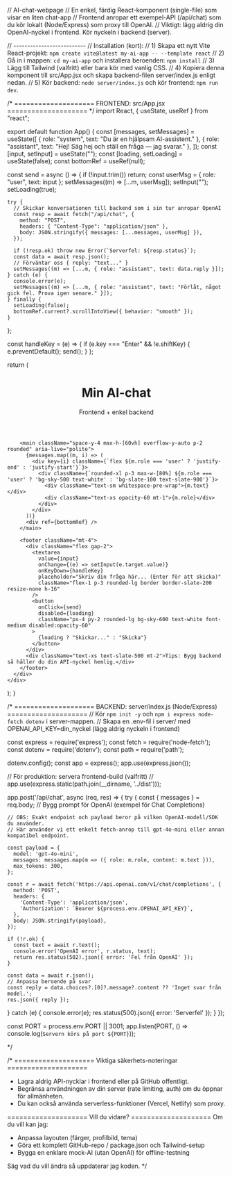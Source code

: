 // AI-chat-webpage
// En enkel, färdig React-komponent (single-file) som visar en liten chat-app
// Frontend anropar ett exempel-API (/api/chat) som du kör lokalt (Node/Express) som proxy till OpenAI.
// Viktigt: lägg aldrig din OpenAI-nyckel i frontend. Kör nyckeln i backend (server).

// --------------------------
// Installation (kort):
// 1) Skapa ett nytt Vite React-projekt: `npm create vite@latest my-ai-app -- --template react`
// 2) Gå in i mappen: `cd my-ai-app` och installera beroenden: `npm install`
// 3) Lägg till Tailwind (valfritt) eller bara kör med vanlig CSS.
// 4) Kopiera denna komponent till src/App.jsx och skapa backend-filen server/index.js enligt nedan.
// 5) Kör backend: `node server/index.js` och kör frontend: `npm run dev`.

/*
==================== FRONTEND: src/App.jsx ====================
*/
import React, { useState, useRef } from "react";

export default function App() {
  const [messages, setMessages] = useState([
    { role: "system", text: "Du är en hjälpsam AI-assistent." },
    { role: "assistant", text: "Hej! Säg hej och ställ en fråga — jag svarar." },
  ]);
  const [input, setInput] = useState("");
  const [loading, setLoading] = useState(false);
  const bottomRef = useRef(null);

  const send = async () => {
    if (!input.trim()) return;
    const userMsg = { role: "user", text: input };
    setMessages((m) => [...m, userMsg]);
    setInput("");
    setLoading(true);

    try {
      // Skickar konversationen till backend som i sin tur anropar OpenAI
      const resp = await fetch("/api/chat", {
        method: "POST",
        headers: { "Content-Type": "application/json" },
        body: JSON.stringify({ messages: [...messages, userMsg] }),
      });

      if (!resp.ok) throw new Error(`Serverfel: ${resp.status}`);
      const data = await resp.json();
      // Förväntar oss { reply: "text..." }
      setMessages((m) => [...m, { role: "assistant", text: data.reply }]);
    } catch (e) {
      console.error(e);
      setMessages((m) => [...m, { role: "assistant", text: "Förlåt, något gick fel. Prova igen senare." }]);
    } finally {
      setLoading(false);
      bottomRef.current?.scrollIntoView({ behavior: "smooth" });
    }
  };

  const handleKey = (e) => {
    if (e.key === "Enter" && !e.shiftKey) {
      e.preventDefault();
      send();
    }
  };

  return (
    <div className="min-h-screen bg-gradient-to-br from-slate-50 to-sky-50 p-6 flex items-center justify-center">
      <div className="w-full max-w-2xl bg-white/90 backdrop-blur-md shadow-lg rounded-2xl p-6">
        <header className="flex items-center justify-between mb-4">
          <h1 className="text-2xl font-semibold">Min AI-chat</h1>
          <div className="text-sm text-slate-500">Frontend + enkel backend</div>
        </header>

        <main className="space-y-4 max-h-[60vh] overflow-y-auto p-2 rounded" aria-live="polite">
          {messages.map((m, i) => (
            <div key={i} className={`flex ${m.role === 'user' ? 'justify-end' : 'justify-start'}`}>
              <div className={`rounded-xl p-3 max-w-[80%] ${m.role === 'user' ? 'bg-sky-500 text-white' : 'bg-slate-100 text-slate-900'}`}>
                <div className="text-sm whitespace-pre-wrap">{m.text}</div>
                <div className="text-xs opacity-60 mt-1">{m.role}</div>
              </div>
            </div>
          ))}
          <div ref={bottomRef} />
        </main>

        <footer className="mt-4">
          <div className="flex gap-2">
            <textarea
              value={input}
              onChange={(e) => setInput(e.target.value)}
              onKeyDown={handleKey}
              placeholder="Skriv din fråga här... (Enter för att skicka)"
              className="flex-1 p-3 rounded-lg border border-slate-200 resize-none h-16"
            />
            <button
              onClick={send}
              disabled={loading}
              className="px-4 py-2 rounded-lg bg-sky-600 text-white font-medium disabled:opacity-60"
            >
              {loading ? "Skickar..." : "Skicka"}
            </button>
          </div>
          <div className="text-xs text-slate-500 mt-2">Tips: Bygg backend så håller du din API-nyckel hemlig.</div>
        </footer>
      </div>
    </div>
  );
}

/*
==================== BACKEND: server/index.js (Node/Express) ====================
// Kör `npm init -y` och `npm i express node-fetch dotenv` i server-mappen.
// Skapa en .env-fil i server/ med OPENAI_API_KEY=din_nyckel (lägg aldrig nyckeln i frontend)

const express = require('express');
const fetch = require('node-fetch');
const dotenv = require('dotenv');
const path = require('path');

dotenv.config();
const app = express();
app.use(express.json());

// För produktion: servera frontend-build (valfritt)
// app.use(express.static(path.join(__dirname, '../dist')));

app.post('/api/chat', async (req, res) => {
  try {
    const { messages } = req.body;
    // Bygg prompt för OpenAI (exempel för Chat Completions)

    // OBS: Exakt endpoint och payload beror på vilken OpenAI-modell/SDK du använder.
    // Här använder vi ett enkelt fetch-anrop till gpt-4o-mini eller annan kompatibel endpoint.

    const payload = {
      model: 'gpt-4o-mini',
      messages: messages.map(m => ({ role: m.role, content: m.text })),
      max_tokens: 300,
    };

    const r = await fetch('https://api.openai.com/v1/chat/completions', {
      method: 'POST',
      headers: {
        'Content-Type': 'application/json',
        'Authorization': `Bearer ${process.env.OPENAI_API_KEY}`,
      },
      body: JSON.stringify(payload),
    });

    if (!r.ok) {
      const text = await r.text();
      console.error('OpenAI error', r.status, text);
      return res.status(502).json({ error: 'Fel från OpenAI' });
    }

    const data = await r.json();
    // Anpassa beroende på svar
    const reply = data.choices?.[0]?.message?.content ?? 'Inget svar från model.';
    res.json({ reply });
  } catch (e) {
    console.error(e);
    res.status(500).json({ error: 'Serverfel' });
  }
});

const PORT = process.env.PORT || 3001;
app.listen(PORT, () => console.log(`Servern körs på port ${PORT}`));

*/

/*
==================== Viktiga säkerhets-noteringar ====================
- Lagra aldrig API-nycklar i frontend eller på GitHub offentligt.
- Begränsa användningen av din server (rate limiting, auth) om du öppnar för allmänheten.
- Du kan också använda serverless-funktioner (Vercel, Netlify) som proxy.

==================== Vill du vidare? ====================
Om du vill kan jag:
- Anpassa layouten (färger, profilbild, tema)
- Göra ett komplett GitHub-repo / package.json och Tailwind-setup
- Bygga en enklare mock-AI (utan OpenAI) för offline-testning

Säg vad du vill ändra så uppdaterar jag koden.
*/
